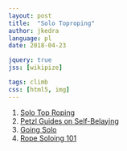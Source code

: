 ```yaml
---
layout: post
title:  "Solo Toproping"
author: jkedra
language: pl
date: 2018-04-23

jquery: true
jss: [wikipize]

tags: climb
css: [html5, img]
---
```


1. [Solo Top Roping][solo-top]
2. [Petzl Guides on Self-Belaying][petzl-guide]
3. [Going Solo][going-solo]
4. [Rope Soloing 101][rope-soloing-101]

[solo-top]: https://www.climbing.com/skills/solo-toproping/
[petzl-guide]: https://www.petzl.com/I/en/Sport/To-read-for-self-belaying
[going-solo]: http://people.bath.ac.uk/dac33/high/12GoingSolo.htm
[rope-soloing-101]: https://andy-kirkpatrick.com/articles/view/rope_soloing_101_part_1

